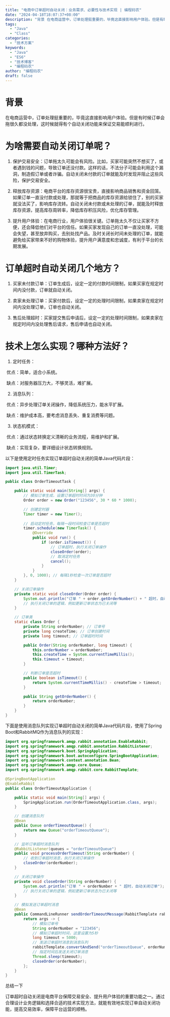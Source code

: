 ```yaml
---
title: "电商中订单超时自动关闭：业务需求、必要性与技术实现 | 编程码农"
date: "2024-04-18T18:07:37+08:00"
description: "背景 在电商运营中，订单处理挺重要的，毕竟这直接影响用户体验。但是有时候订单会拖很久都没处理，这时候就得有个自动关闭功能来保证交易能顺利进行。 为啥需要自动关闭订单呢？ 1. 保护交易安全：订单拖太久可能会有风险。比如，买家可能突然不想买了，或者遇到钱的问题，导致订单还没付款。这样的话，不法分子可能..."
tags:
  - "Java"
  - "Class"
categories:
  - "技术方案"
keywords:
  - "Java"
  - "ES6"
  - "技术博客"
  - "编程码农"
author: "编程码农"
draft: false
---
```


# 背景

在电商运营中，订单处理挺重要的，毕竟这直接影响用户体验。但是有时候订单会拖很久都没处理，这时候就得有个自动关闭功能来保证交易能顺利进行。

# 为啥需要自动关闭订单呢？

1. 保护交易安全：订单拖太久可能会有风险。比如，买家可能突然不想买了，或者遇到钱的问题，导致订单还没付款。这样的话，不法分子可能会利用这个漏洞，制造假订单或者诈骗。自动关闭未付款的订单就能及时发现并阻止这些风险，保护交易安全。

2. 释放库存资源：电商平台的库存资源很宝贵，直接影响商品销售和资金回笼。如果订单一直没付款或处理，那就等于把商品的库存资源给锁住了，别的买家就没法买了，影响库存流转。自动关闭未付款或未处理的订单，就能及时释放库存资源，提高库存周转率，降低库存积压风险，优化库存管理。

3. 提升用户体验：在电商行业，用户体验很关键。订单拖太久不仅让买家不方便，还会降低他们对平台的信任。如果买家发现自己的订单一直没处理，可能会失望，甚至放弃购买，去别处找产品。及时关闭长时间未处理的订单，就能避免给买家带来不好的购物体验，提升用户满意度和忠诚度，有利于平台的长期发展。

# 订单超时自动关闭几个地方？

1. 买家未付款订单：订单生成后，设定一定的付款时间限制，如果买家在规定时间内没付款，订单就自动关闭。

2. 卖家未处理订单：买家付款后，设定一定的处理时间限制，如果卖家在规定时间内没处理订单，订单也自动关闭。

3. 售后处理超时：买家提交售后申请后，设定一定的处理时间限制，如果卖家在规定时间内没处理售后请求，售后申请也自动关闭。

# 技术上怎么实现？哪种方法好？

1. 定时任务：

​		优点：简单，适合小系统。

​	  	缺点：对服务器压力大，不够灵活，难扩展。

2. 消息队列：

​		优点：异步处理订单关闭操作，降低系统压力，能水平扩展。

​		缺点：维护成本高，要考虑消息丢失、重复消费等问题。

3. 状态机模式：

​		优点：通过状态转换定义清晰的业务流程，易维护和扩展。

​		缺点：实现复杂，要详细设计状态转换规则。

以下是使用定时任务实现订单超时自动关闭的简单Java代码片段：

```java
import java.util.Timer;
import java.util.TimerTask;

public class OrderTimeoutTask {

    public static void main(String[] args) {
        // 模拟订单生成，设置订单超时时间为30分钟
        Order order = new Order("123456", 30 * 60 * 1000);

        // 创建定时器
        Timer timer = new Timer();
        
        // 启动定时任务，每隔一段时间检查订单是否超时
        timer.schedule(new TimerTask() {
            @Override
            public void run() {
                if (order.isTimeout()) {
                    // 订单超时，执行关闭订单操作
                    closeOrder(order);
                    // 取消定时任务
                    cancel();
                }
            }
        }, 0, 1000); // 每隔1秒检查一次订单是否超时
    }

    // 关闭订单操作
    private static void closeOrder(Order order) {
        System.out.println("订单 " + order.getOrderNumber() + " 超时，自动关闭订单");
        // 执行关闭订单的逻辑，例如更新订单状态为已关闭等
    }

    // 订单类
    static class Order {
        private String orderNumber; // 订单号
        private long createTime; // 订单创建时间
        private long timeout; // 订单超时时间

        public Order(String orderNumber, long timeout) {
            this.orderNumber = orderNumber;
            this.createTime = System.currentTimeMillis();
            this.timeout = timeout;
        }

        // 判断订单是否超时
        public boolean isTimeout() {
            return System.currentTimeMillis() - createTime > timeout;
        }

        public String getOrderNumber() {
            return orderNumber;
        }
    }
}
```

下面是使用消息队列实现订单超时自动关闭的简单Java代码片段，使用了Spring Boot和RabbitMQ作为消息队列的实现：

```java
import org.springframework.amqp.rabbit.annotation.EnableRabbit;
import org.springframework.amqp.rabbit.annotation.RabbitListener;
import org.springframework.boot.SpringApplication;
import org.springframework.boot.autoconfigure.SpringBootApplication;
import org.springframework.context.annotation.Bean;
import org.springframework.amqp.core.Queue;
import org.springframework.amqp.rabbit.core.RabbitTemplate;

@SpringBootApplication
@EnableRabbit
public class OrderTimeoutApplication {

    public static void main(String[] args) {
        SpringApplication.run(OrderTimeoutApplication.class, args);
    }

    // 创建消息队列
    @Bean
    public Queue orderTimeoutQueue() {
        return new Queue("orderTimeoutQueue");
    }

    // 监听订单超时消息队列
    @RabbitListener(queues = "orderTimeoutQueue")
    public void processOrderTimeout(String orderNumber) {
        // 收到订单超时消息，执行关闭订单操作
        closeOrder(orderNumber);
    }

    // 关闭订单操作
    private void closeOrder(String orderNumber) {
        System.out.println("订单 " + orderNumber + " 超时，自动关闭订单");
        // 执行关闭订单的逻辑，例如更新订单状态为已关闭等
    }

    // 模拟发送订单超时消息
    @Bean
    public CommandLineRunner sendOrderTimeoutMessage(RabbitTemplate rabbitTemplate) {
        return args -> {
            // 模拟订单号
            String orderNumber = "123456";
            // 模拟订单超时时间，这里设置为5秒
            long timeout = 5000;
            // 发送订单超时消息到消息队列
            rabbitTemplate.convertAndSend("orderTimeoutQueue", orderNumber);
            // 指定时间后发送关闭订单消息
            Thread.sleep(timeout);
            closeOrder(orderNumber);
        };
    }
}
```



总结一下

订单超时自动关闭是电商平台保障交易安全、提升用户体验的重要功能之一。通过合理设计业务逻辑和选择合适的技术实现方法，就能有效地实现订单自动关闭功能，提高交易效率，保障平台运营的顺畅。
